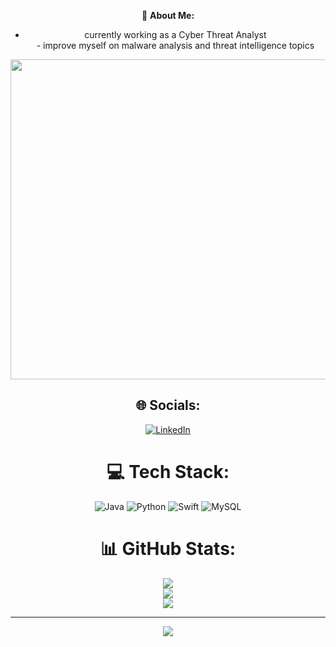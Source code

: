 <div align="center">

  
  💫 **About Me:**
  <br>
  - currently working as a Cyber Threat Analyst<br>- improve myself on malware analysis and threat intelligence topics<br>


  <img src="https://random-memer.herokuapp.com/" width="512px"/>

  ## 🌐 Socials:
  [![LinkedIn](https://img.shields.io/badge/LinkedIn-%230077B5.svg?logo=linkedin&logoColor=white)](https://linkedin.com/in/ahmetgultekin12) 

  # 💻 Tech Stack:
  ![Java](https://img.shields.io/badge/java-%23ED8B00.svg?style=flat-square&logo=java&logoColor=white) ![Python](https://img.shields.io/badge/python-3670A0?style=flat-square&logo=python&logoColor=ffdd54) ![Swift](https://img.shields.io/badge/swift-F54A2A?style=flat-square&logo=swift&logoColor=white) ![MySQL](https://img.shields.io/badge/mysql-%2300f.svg?style=flat-square&logo=mysql&logoColor=white)
  # 📊 GitHub Stats:
  ![](https://github-readme-stats.vercel.app/api?username=gultekinahmet&theme=merko&hide_border=false&include_all_commits=true&count_private=true)<br/>
  ![](https://github-readme-streak-stats.herokuapp.com/?user=gultekinahmet&theme=merko&hide_border=false)<br/>
  ![](https://github-readme-stats.vercel.app/api/top-langs/?username=gultekinahmet&theme=merko&hide_border=false&include_all_commits=true&count_private=true&layout=compact)



  ---
  [![](https://visitcount.itsvg.in/api?id=gultekinahmet&icon=0&color=9)](https://visitcount.itsvg.in)
  
</div>
